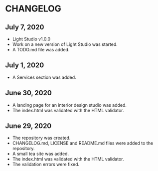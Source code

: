 # CHANGELOG

## July 7, 2020
- Light Studio v1.0.0
- Work on a new version of Light Studio was started.
- A TODO.md file was added.

## July 1, 2020
- A Services section was added.

## June 30, 2020
- A landing page for an interior design studio was added.
- The index.html was validated with the HTML validator.

## June 29, 2020
- The repository was created.
- CHANGELOG.md, LICENSE and README.md files were added to the repository.
- A small tea site was added.
- The index.html was validated with the HTML validator.
- The validation errors were fixed.
